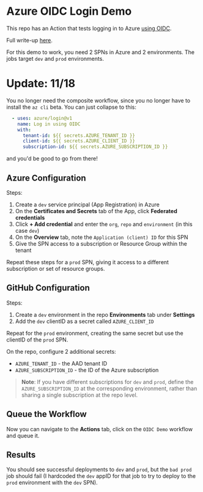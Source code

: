 # Azure OIDC Login Demo

This repo has an Action that tests logging in to Azure [using OIDC](https://docs.github.com/en/actions/deployment/security-hardening-your-deployments/configuring-openid-connect-in-azure).

Full write-up [here](https://colinsalmcorner.com/actions-authenticate-to-azure-without-a-secret/).

For this demo to work, you need 2 SPNs in Azure and 2 environments. The jobs target `dev` and `prod` environments.

# Update: 11/18

You no longer need the composite workflow, since you no longer have to install the `az cli` beta. You can just collapse to this:

```yml
  - uses: azure/login@v1
    name: Log in using OIDC
    with:
      tenant-id: ${{ secrets.AZURE_TENANT_ID }}
      client-id: ${{ secrets.AZURE_CLIENT_ID }}
      subscription-id: ${{ secrets.AZURE_SUBSCRIPTION_ID }}
```

and you'd be good to go from there!

## Azure Configuration

Steps:
1. Create a `dev` service principal (App Registration) in Azure
2. On the **Certificates and Secrets** tab of the App, click **Federated credentials**
3. Click **+ Add credential** and enter the `org`, `repo` and `environment` (in this case `dev`)
4. On the **Overview** tab, note the `Application (client) ID` for this SPN
5. Give the SPN access to a subscription or Resource Group within the tenant

Repeat these steps for a `prod` SPN, giving it access to a different subscription or set of resource groups.

## GitHub Configuration

Steps:
1. Create a `dev` environment in the repo **Environments** tab under **Settings**
2. Add the `dev` clientID as a secret called `AZURE_CLIENT_ID`

Repeat for the `prod` environment, creating the same secret but use the clientID of the `prod` SPN.

On the repo, configure 2 additional secrets:

- `AZURE_TENANT_ID` - the AAD tenant ID
- `AZURE_SUBSCRIPTION_ID` - the ID of the Azure subscription

> **Note**: If you have different subscriptions for `dev` and `prod`, define the `AZURE_SUBSCRIPTION_ID` at the corresponding environment, rather than sharing a single subscription at the repo level.

## Queue the Workflow

Now you can navigate to the **Actions** tab, click on the `OIDC Demo` workflow and queue it.

## Results

You should see successful deployments to `dev` and `prod`, but the `bad prod` job should fail (I hardcoded the `dev` appID for that job to try to deploy to the `prod` environment with the `dev` SPN).

